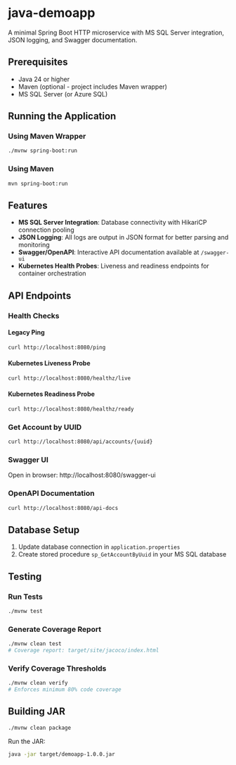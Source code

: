 # java-demoapp

A minimal Spring Boot HTTP microservice with MS SQL Server integration, JSON logging, and Swagger documentation.

## Prerequisites

- Java 24 or higher
- Maven (optional - project includes Maven wrapper)
- MS SQL Server (or Azure SQL)

## Running the Application

### Using Maven Wrapper
```bash
./mvnw spring-boot:run
```

### Using Maven
```bash
mvn spring-boot:run
```

## Features

- **MS SQL Server Integration**: Database connectivity with HikariCP connection pooling
- **JSON Logging**: All logs are output in JSON format for better parsing and monitoring
- **Swagger/OpenAPI**: Interactive API documentation available at `/swagger-ui`
- **Kubernetes Health Probes**: Liveness and readiness endpoints for container orchestration

## API Endpoints

### Health Checks

#### Legacy Ping
```bash
curl http://localhost:8080/ping
```

#### Kubernetes Liveness Probe
```bash
curl http://localhost:8080/healthz/live
```

#### Kubernetes Readiness Probe
```bash
curl http://localhost:8080/healthz/ready
```

### Get Account by UUID
```bash
curl http://localhost:8080/api/accounts/{uuid}
```

### Swagger UI
Open in browser: http://localhost:8080/swagger-ui

### OpenAPI Documentation
```bash
curl http://localhost:8080/api-docs
```

## Database Setup

1. Update database connection in `application.properties`
2. Create stored procedure `sp_GetAccountByUuid` in your MS SQL database

## Testing

### Run Tests
```bash
./mvnw test
```

### Generate Coverage Report
```bash
./mvnw clean test
# Coverage report: target/site/jacoco/index.html
```

### Verify Coverage Thresholds
```bash
./mvnw clean verify
# Enforces minimum 80% code coverage
```

## Building JAR

```bash
./mvnw clean package
```

Run the JAR:
```bash
java -jar target/demoapp-1.0.0.jar
```